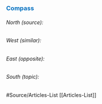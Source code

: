 




### <span style="color:#0070c0">Compass</span>
###### North (source):


###### West (similar):


###### East (opposite):


###### South (topic):


#Source/Articles-List [[Articles-List]]